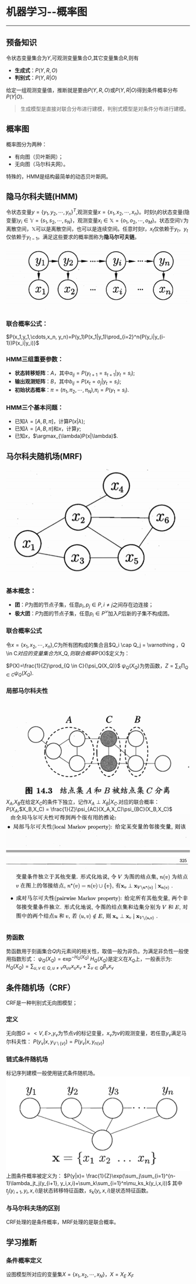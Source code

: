 # 机器学习--概率图
---
## 预备知识
令状态变量集合为$Y$,可观测变量集合$O$,其它变量集合$R$,则有
- **生成式**：$P(Y,R,O)$
- **判别式**：$P(Y,R|O)$

给定一组观测变量值，推断就是要由$P(Y,R,O)$或$P(Y,R|O)$得到条件概率分布$P(Y|O)$.

> 生成模型是直接对联合分布进行建模，判别式模型是对条件分布进行建模。
## 概率图
概率图分为两种：
- 有向图（贝叶斯网）；
- 无向图（马尔科夫网）。

特殊的，HMM是结构最简单的动态贝叶斯网。
## 隐马尔科夫链(HMM)
令状态变量$y = \{y_1, y_2, \cdots, y_n\}^T$,观测变量$x = \{x_1, x_2, \cdots, x_n\}$。时刻$t_i$的状态变量(隐变量)$y_i \in \mathbb{Y} = \{s_1,s_2,\cdots, s_N\}$，观测变量$x_i \in \mathbb{X} = \{o_1,o_2,\cdots, o_M\}$。状态空间$\mathbb{Y}$为离散空间，$\mathbb{X}$可以是离散空间，也可以是连续空间。任意时刻$t$，$x_t$仅依赖于$y_t$，$y_t$仅依赖于$y_{t-1}$。满足这些要求的概率图称为**隐马尔可夫链**。
![](./Screenshot_153.png)

### 联合概率公式：

$P(x_1,y_1,\cdots,x_n, y_n)=P(y_1)P(x_1|y_1)\prod_{i=2}^n{P(y_i|y_{i-1})P(x_i|y_i)}$

### HMM三组重要参数：
- **状态转移矩阵**：$A$，其中$a_{ij}=P(y_{t+1}=s_{t+1}|y_t=s_i)$;
- **输出观测矩阵**：$B$，其中$b_{ij}=P(x_t=o_j|y_t=s_i)$;
- **初始状态概率**：$\pi = (\pi_1,\pi_2,\cdots,\pi_N)$,$\pi_i=P(y_1=s_i)$.

### HMM三个基本问题：
- 已知$\lambda = [A,B,\pi]$，计算$P(x|\lambda)$;
- 已知$\lambda = [A,B,\pi]$和$x$，计算$y$;
- 已知$x$，$\argmax_{\lambda}P(x|\lambda)$.
## 马尔科夫随机场(MRF)

![](./Screenshot_154.png)

### 基本概念：
- **团**：$P$为图的节点子集，任意$p_i,p_j \in P, i \neq j$之间存在边连接；
- **极大团**：$P$为图的节点子集，任意$p_i \in P^{\mathcal{C}}$加入$P$后新的子集不构成团。
### 联合概率公式
令$x = \{x_1, x_2,\cdots, x_n\}$,$C$为所有团构成的集合且$Q_i \cap Q_j = \varnothing $，$Q \in C$对应的变量集合为$X_Q$,则联合概率$P(X)$定义为：

$P(X)=\frac{1}{Z}\prod_{Q \in C}{\psi_Q(X_Q)}$
$\psi_Q(X_Q)$为势函数，$Z=\sum_X{\prod_{Q \in C}{\psi_Q(X_Q)}}$.
### 局部马尔科夫性
![](./Screenshot_155.png)
$X_A$,$X_B$在给定$X_C$的条件下独立，记作$X_A \perp X_B | X_C$.对应的联合概率：
$P(X_A$,$X_B,X_C) = \frac{1}{Z}\psi_{AC}(X_A,X_C)\psi_{BC}(X_B,X_C)$
![](./Screenshot_156.png)
### 势函数
势函数用于刻画集合$Q$内元素间的相关性，取值一般为非负。为满足非负性一般使用指数形式：
$\psi_Q(X_Q)=\exp^{-H_Q(X_Q)}$
$H_Q(X_Q)$是定义在$X_Q$上，一般表示为:
$H_Q(X_Q)=\sum_{u,v \in Q,u\neq v}{\alpha_{uv}x_ux_v} + \sum_{v \in Q}{\beta_v x_v}$

## 条件随机场（CRF）
CRF是一种判别式无向图模型；
### 定义
无向图$G=<V,E>$,$y_v$为节点$v$的标记变量，$x_v$为$v$的观测变量，若任意$y_v$满足马尔科夫性：
$P(y_v|x,y_{V \setminus \{v\}}) = P(y_v|x,y_{n(v)})$
### 链式条件随机场
标记序列建模一般使用链式条件随机场。
![](./Screenshot_157.png)
上图条件概率被定义为：
$P(y|x)= \frac{1}{Z}\exp(\sum_j\sum_{i=1}^{n-1}\lambda_jt_j(y_{i+1}, y_i,x,i)+\sum_k\sum_{i=1}^n\mu_ks_k(y_i,x,i))$
其中$t_j(y_{i+1}, y_i,x,i)$是状态转移特征函数，$s_k(y_i,x,i)$是状态特征函数。

### 与马尔科夫场的区别
CRF处理的是条件概率，MRF处理的是联合概率。
## 学习推断
### 条件概率定义
设图模型所对应的变量集$X=\{x_1,x_2,\cdots,x_N\}$，$X =X_E \ X_F$

